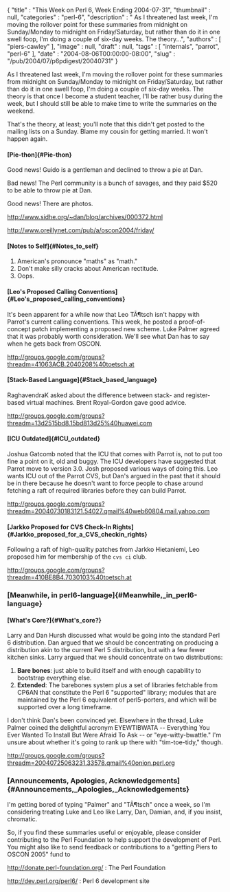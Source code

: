 {
   "title" : "This Week on Perl 6, Week Ending 2004-07-31",
   "thumbnail" : null,
   "categories" : "perl-6",
   "description" : " As I threatened last week, I'm moving the rollover point for these summaries from midnight on Sunday/Monday to midnight on Friday/Saturday, but rather than do it in one swell foop, I'm doing a couple of six-day weeks. The theory...",
   "authors" : [
      "piers-cawley"
   ],
   "image" : null,
   "draft" : null,
   "tags" : [
      "internals",
      "parrot",
      "perl-6"
   ],
   "date" : "2004-08-06T00:00:00-08:00",
   "slug" : "/pub/2004/07/p6pdigest/20040731"
}





As I threatened last week, I'm moving the rollover point for these
summaries from midnight on Sunday/Monday to midnight on Friday/Saturday,
but rather than do it in one swell foop, I'm doing a couple of six-day
weeks. The theory is that once I become a student teacher, I'll be
rather busy during the week, but I should still be able to make time to
write the summaries on the weekend.

That's the theory, at least; you'll note that this didn't get posted to
the mailing lists on a Sunday. Blame my cousin for getting married. It
won't happen again.

#### [Pie-thon]{#Pie-thon}

Good news! Guido is a gentleman and declined to throw a pie at Dan.

Bad news! The Perl community is a bunch of savages, and they paid \$520
to be able to throw pie at Dan.

Good news! There are photos.

<http://www.sidhe.org/~dan/blog/archives/000372.html>

<http://www.oreillynet.com/pub/a/oscon2004/friday/>

#### [Notes to Self]{#Notes_to_self}

1.  American's pronounce "maths" as "math."
2.  Don't make silly cracks about American rectitude.
3.  Oops.

#### [Leo's Proposed Calling Conventions]{#Leo's_proposed_calling_conventions}

It's been apparent for a while now that Leo TÃ¶tsch isn't happy with
Parrot's current calling conventions. This week, he posted a
proof-of-concept patch implementing a proposed new scheme. Luke Palmer
agreed that it was probably worth consideration. We'll see what Dan has
to say when he gets back from OSCON.

<http://groups.google.com/groups?threadm=41063ACB.2040208%40toetsch.at>

#### [Stack-Based Language]{#Stack_based_language}

RaghavendraK asked about the difference between stack- and register-
based virtual machines. Brent Royal-Gordon gave good advice.

<http://groups.google.com/groups?threadm=13d2515bd8.15bd813d25%40huawei.com>

#### [ICU Outdated]{#ICU_outdated}

Joshua Gatcomb noted that the ICU that comes with Parrot is, not to put
too fine a point on it, old and buggy. The ICU developers have suggested
that Parrot move to version 3.0. Josh proposed various ways of doing
this. Leo wants ICU out of the Parrot CVS, but Dan's argued in the past
that it should be in there because he doesn't want to force people to
chase around fetching a raft of required libraries before they can build
Parrot.

<http://groups.google.com/groups?threadm=20040730183121.54027.qmail%40web60804.mail.yahoo.com>

#### [Jarkko Proposed for CVS Check-In Rights]{#Jarkko_proposed_for_a_CVS_checkin_rights}

Following a raft of high-quality patches from Jarkko Hietaniemi, Leo
proposed him for membership of the `cvs ci` club.

<http://groups.google.com/groups?threadm=410BE8B4.7030103%40toetsch.at>

### [Meanwhile, in perl6-language]{#Meanwhile,_in_perl6-language}

#### [What's Core?]{#What's_core?}

Larry and Dan Hursh discussed what would be going into the standard Perl
6 distribution. Dan argued that we should be concentrating on producing
a distribution akin to the current Perl 5 distribution, but with a few
fewer kitchen sinks. Larry argued that we should concentrate on two
distributions:

1.  **Bare bones**: just able to build itself and with enough capability
    to bootstrap everything else.
2.  **Extended**: The barebones system plus a set of libraries fetchable
    from CP6AN that constitute the Perl 6 "supported" library; modules
    that are maintained by the Perl 6 equivalent of perl5-porters, and
    which will be supported over a long timeframe.

I don't think Dan's been convinced yet. Elsewhere in the thread, Luke
Palmer coined the delightful acronym EYEWTIBWATA -- Everything You Ever
Wanted To Install But Were Afraid To Ask -- or "eye-witty-bwattle." I'm
unsure about whether it's going to rank up there with "tim-toe-tidy,"
though.

<http://groups.google.com/groups?threadm=20040725063231.33578.qmail%40onion.perl.org>

### [Announcements, Apologies, Acknowledgements]{#Announcements,_Apologies,_Acknowledgements}

I'm getting bored of typing "Palmer" and "TÃ¶tsch" once a week, so I'm
considering treating Luke and Leo like Larry, Dan, Damian, and, if you
insist, chromatic.

So, if you find these summaries useful or enjoyable, please consider
contributing to the Perl Foundation to help support the development of
Perl. You might also like to send feedback or contributions to a
"getting Piers to OSCON 2005" fund to

<http://donate.perl-foundation.org/> : The Perl Foundation

<http://dev.perl.org/perl6/> : Perl 6 development site


